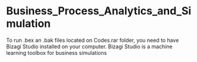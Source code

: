 # Business_Process_Analytics_and_Simulation
To run .bex an .bak files located on Codes.rar folder, you need to have Bizagi Studio installed on your computer. Bizagi Studio is a machine learning toolbox for business simulations
